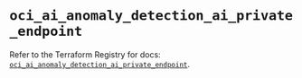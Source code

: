 # `oci_ai_anomaly_detection_ai_private_endpoint`

Refer to the Terraform Registry for docs: [`oci_ai_anomaly_detection_ai_private_endpoint`](https://registry.terraform.io/providers/oracle/oci/6.18.0/docs/resources/ai_anomaly_detection_ai_private_endpoint).

